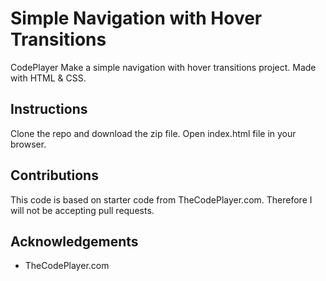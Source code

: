 # Simple Navigation with Hover Transitions
CodePlayer Make a simple navigation with hover transitions project. Made with HTML & CSS.

## Instructions
Clone the repo and download the zip file. Open index.html file in your browser.

## Contributions
This code is based on starter code from TheCodePlayer.com. Therefore I will not be accepting pull requests.

## Acknowledgements
* TheCodePlayer.com